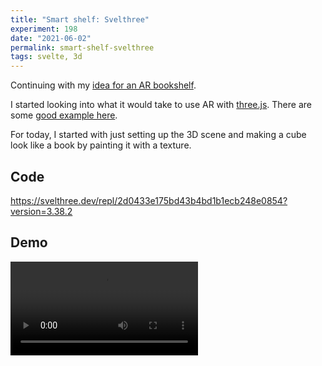 ```yaml
---
title: "Smart shelf: Svelthree"
experiment: 198
date: "2021-06-02"
permalink: smart-shelf-svelthree
tags: svelte, 3d
---
```


Continuing with my [idea for an AR bookshelf](/posts/smart-shelf).

I started looking into what it would take to use AR with [three.js](https://threejs.org/). There are some [good example here](https://threejs.org/examples/?q=xr#webxr_ar_lighting).

For today, I started with just setting up the 3D scene and making a cube look like a book by painting it with a texture.


## Code

https://svelthree.dev/repl/2d0433e175bd43b4bd1b1ecb248e0854?version=3.38.2

## Demo

<video controls src="https://res.cloudinary.com/dzwnkx0mk/video/upload/v1622692112/1000experiments.dev/svelthree-books_ednqi0.mp4"/>

## Notes

- The texture should have an image for each of the 6 sides of the book. Front, back, side, etc..
- Highlight book
- If there are many books (ie some are offscreen), show arrows
- Integrate with AR using fiducial markers. The fiducials will go on the shelf corners.
